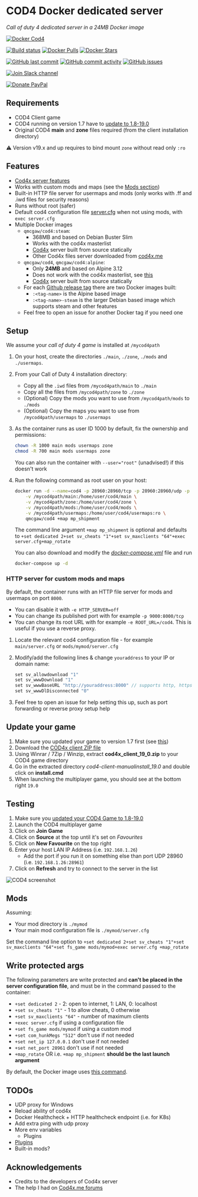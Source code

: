 # COD4 Docker dedicated server

*Call of duty 4 dedicated server in a 24MB Docker image*

[![Docker Cod4](https://github.com/qdm12/cod4-docker/raw/master/images/title.png)](https://hub.docker.com/r/qmcgaw/cod4/)

[![Build status](https://github.com/qdm12/cod4-docker/workflows/Buildx%20latest/badge.svg)](https://github.com/qdm12/cod4-docker/actions?query=workflow%3A%22Buildx+latest%22)
[![Docker Pulls](https://img.shields.io/docker/pulls/qmcgaw/cod4.svg)](https://hub.docker.com/r/qmcgaw/cod4)
[![Docker Stars](https://img.shields.io/docker/stars/qmcgaw/cod4.svg)](https://hub.docker.com/r/qmcgaw/cod4)

[![GitHub last commit](https://img.shields.io/github/last-commit/qdm12/cod4-docker.svg)](https://github.com/qdm12/cod4-docker/issues)
[![GitHub commit activity](https://img.shields.io/github/commit-activity/y/qdm12/cod4-docker.svg)](https://github.com/qdm12/cod4-docker/issues)
[![GitHub issues](https://img.shields.io/github/issues/qdm12/cod4-docker.svg)](https://github.com/qdm12/cod4-docker/issues)

[![Join Slack channel](https://img.shields.io/badge/slack-@qdm12-yellow.svg?logo=slack)](https://join.slack.com/t/qdm12/shared_invite/enQtOTE0NjcxNTM1ODc5LTYyZmVlOTM3MGI4ZWU0YmJkMjUxNmQ4ODQ2OTAwYzMxMTlhY2Q1MWQyOWUyNjc2ODliNjFjMDUxNWNmNzk5MDk)

[![Donate PayPal](https://img.shields.io/badge/Donate-PayPal-green.svg)](https://paypal.me/qmcgaw)

## Requirements

- COD4 Client game
- COD4 running on version 1.7 have to [update to 1.8-19.0](#update-your-game)
- Original COD4 **main** and **zone** files required (from the client installation directory)

⚠️ Version v19.x and up requires to bind mount `zone` without read only `:ro`

## Features

- [Cod4x server features](https://github.com/callofduty4x/CoD4x_Server#the-most-prominent-features-are)
- Works with custom mods and maps (see the [Mods section](#Mods))
- Built-in HTTP file server for usermaps and mods (only works with .ff and .iwd files for security reasons)
- Runs without root (safer)
- Default cod4 configuration file [server.cfg](https://github.com/qdm12/cod4-docker/blob/master/server.cfg) when not using mods, with `exec server.cfg`
- Multiple Docker images
    - `qmcgaw/cod4:steam`:
        - 368MB and based on Debian Buster Slim
        - Works with the cod4x masterlist
        - [Cod4x](https://github.com/callofduty4x/CoD4x_Server) server built from source statically
        - Other Cod4x files server downloaded from [cod4x.me](https://cod4x.me)
    - `qmcgaw/cod4`, `qmcgaw/cod4:alpine`:
        - Only **24MB** and based on Alpine 3.12
        - Does not work with the cod4x masterlist, see [this](https://github.com/qdm12/cod4-docker/issues/8)
        - [Cod4x](https://github.com/callofduty4x/CoD4x_Server) server built from source statically
    - For each [Github release tag](https://github.com/qdm12/cod4-docker/releases) there are two Docker images built:
        - `:<tag-name>` is the Alpine based image
        - `:<tag-name>-steam` is the larger Debian based image which supports steam and other features
    - Feel free to open an issue for another Docker tag if you need one

## Setup

We assume your *call of duty 4 game* is installed at `/mycod4path`

1. On your host, create the directories `./main`, `./zone`, `./mods` and `./usermaps`.
1. From your Call of Duty 4 installation directory:
    - Copy all the `.iwd` files from `/mycod4path/main` to `./main`
    - Copy all the files from `/mycod4path/zone` to `./zone`
    - (Optional) Copy the mods you want to use from `/mycod4path/mods` to `./mods`
    - (Optional) Copy the maps you want to use from `/mycod4path/usermaps` to `./usermaps`
1. As the container runs as user ID 1000 by default, fix the ownership and permissions:

    ```bash
    chown -R 1000 main mods usermaps zone
    chmod -R 700 main mods usermaps zone
    ```

    You can also run the container with `--user="root"` (unadvised!) if this doesn't work

1. Run the following command as root user on your host:

    ```bash
    docker run -d --name=cod4 -p 28960:28960/tcp -p 28960:28960/udp -p 8000:8000/tcp \
        -v /mycod4path/main:/home/user/cod4/main \
        -v /mycod4path/zone:/home/user/cod4/zone \
        -v /mycod4path/mods:/home/user/cod4/mods \
        -v /mycod4path/usermaps:/home/user/cod4/usermaps:ro \
        qmcgaw/cod4 +map mp_shipment
    ```

    The command line argument `+map mp_shipment` is optional and defaults to `+set dedicated 2+set sv_cheats "1"+set sv_maxclients "64"+exec server.cfg+map_rotate`

    You can also download and modify the [*docker-compose.yml*](https://raw.githubusercontent.com/qdm12/cod4-docker/master/docker-compose.yml) file and run

    ```bash
    docker-compose up -d
    ```

### HTTP server for custom mods and maps

By default, the container runs with an HTTP file server for mods and usermaps on port `8000`.

- You can disable it with `-e HTTP_SERVER=off`
- You can change its published port with for example `-p 9000:8000/tcp`
- You can change its root URL with for example `-e ROOT_URL=/cod4`. This is useful if you use a reverse proxy.

1. Locate the relevant cod4 configuration file - for example `main/server.cfg` or `mods/mymod/server.cfg`
1. Modify/add the following lines & change `youraddress` to your IP or domain name:

    ```c
    set sv_allowdownload "1"
    set sv_wwwDownload "1"
    set sv_wwwBaseURL "http://youraddress:8000" // supports http, https and ftp addresses
    set sv_wwwDlDisconnected "0"
    ```

1. Feel free to open an issue for help setting this up, such as port forwarding or reverse proxy setup help

## Update your game

1. Make sure you updated your game to version 1.7 first (see [this](https://cod4x.me/index.php?/forums/topic/12-how-to-install-cod4x/))
1. Download the [COD4x client ZIP file](https://cod4x.me/downloads/cod4x_client_19_0.zip)
1. Using Winrar / 7Zip / Winzip, extract **cod4x_client_19_0.zip** to your COD4 game directory
1. Go in the extracted directory *cod4-client-manualinstall_19.0* and double click on **install.cmd**
1. When launching the multiplayer game, you should see at the bottom right `19.0`

## Testing

1. Make sure you [updated your COD4 Game to 1.8-19.0](#update-your-game)
1. Launch the COD4 multiplayer game
1. Click on **Join Game**
1. Click on **Source** at the top until it's set on *Favourites*
1. Click on **New Favourite** on the top right
1. Enter your host LAN IP Address (i.e. `192.168.1.26`)
    - Add the port if you run it on something else than port UDP 28960 (i.e. `192.168.1.26:28961`)
1. Click on **Refresh** and try to connect to the server in the list

![COD4 screenshot](https://github.com/qdm12/cod4-docker/blob/master/images/test.png?raw=true)

## Mods

Assuming:

- Your mod directory is `./mymod`
- Your main mod configuration file is `./mymod/server.cfg`

Set the command line option to `+set dedicated 2+set sv_cheats "1"+set sv_maxclients "64"+set fs_game mods/mymod+exec server.cfg +map_rotate`

## Write protected args

The following parameters are write protected and **can't be placed in the server configuration file**,
and must be in the command passed to the container:

- `+set dedicated 2` - 2: open to internet, 1: LAN, 0: localhost
- `+set sv_cheats "1"` - 1 to allow cheats, 0 otherwise
- `+set sv_maxclients "64"` - number of maximum clients
- `+exec server.cfg` if using a configuration file
- `+set fs_game mods/mymod` if using a custom mod
- `+set com_hunkMegs "512"` don't use if not needed
- `+set net_ip 127.0.0.1` don't use if not needed
- `+set net_port 28961` don't use if not needed
- `+map_rotate` OR i.e. `+map mp_shipment` **should be the last launch argument**

By default, the Docker image uses [this command](https://github.com/qdm12/cod4-docker/blob/master/Dockerfile#L68).

## TODOs

- UDP proxy for Windows
- Reload ability of cod4x
- Docker Healthcheck + HTTP healthcheck endpoint (i.e. for K8s)
- Add extra ping with udp proxy
- More env variables
    - Plugins
- [Plugins](https://hub.docker.com/r/callofduty4x/cod4x18-server/)
- Built-in mods?

## Acknowledgements

- Credits to the developers of Cod4x server
- The help I had on [Cod4x.me forums](https://cod4x.me/index.php?/forums/)
